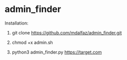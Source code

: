 # admin_finder
 Installation:
 1. git clone https://github.com/mdalfaz/admin_finder.git
 2. chmod +x admin.sh

 3. python3 admin_finder.py https://target.com
